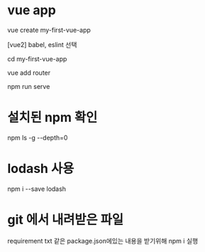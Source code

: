 # vue app

vue create my-first-vue-app

[vue2] babel, eslint 선택

cd my-first-vue-app



vue add router

npm run serve





# 설치된 npm 확인

npm ls -g --depth=0





# lodash 사용

npm i --save lodash



# git 에서 내려받은 파일

requirement txt 같은 package.json에있는 내용을 받기위해 npm i 실행

